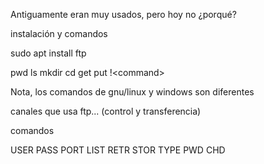 Antiguamente eran muy usados, pero hoy no ¿porqué?

instalación y comandos

sudo apt install ftp

pwd
ls
mkdir
cd
get
put
!\<command>

Nota, los comandos de gnu/linux y windows son diferentes

canales que usa ftp... (control y transferencia)

comandos 

USER
PASS
PORT
LIST
RETR
STOR
TYPE
PWD
CHD